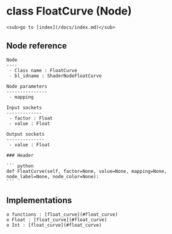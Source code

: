 # class FloatCurve (Node)

    <sub>go to [index](/docs/index.md)</sub>
    
## Node reference

    Node
    ----
     - Class name : FloatCurve
     - bl_idname : ShaderNodeFloatCurve
    
    Node parameters
    ---------------
     - mapping
    
    Input sockets
    -------------
     - factor : Float
     - value : Float
    
    Output sockets
    --------------
     - value : Float
    
    ### Header

    ``` python
    def FloatCurve(self, factor=None, value=None, mapping=None, node_label=None, node_color=None):
    ```
    
## Implementations

    o functions : [float_curve](#float_curve)
    o Float : [float_curve](#float_curve) 
    o Int : [float_curve](#float_curve) 
    
    